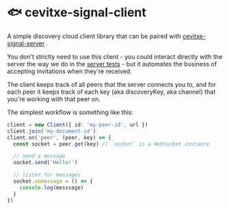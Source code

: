 # 🐟 cevitxe-signal-client

A simple discovery cloud client library that can be paired with [cevitxe-signal-server] .

You don't strictly need to use this client - you could interact directly with the server the way we
do in the [server tests] - but it automates the business of accepting invitations when they're
received.

The client keeps track of all peers that the server connects you to, and for each peer it keeps
track of each key (aka discoveryKey, aka channel) that you're working with that peer on.

The simplest workflow is something like this:

```ts
client = new Client({ id: 'my-peer-id', url })
client.join('my-document-id')
client.on('peer', (peer, key) => {
  const socket = peer.get(key) // `socket` is a WebSocket instance

  // send a message
  socket.send('Hello!')

  // listen for messages
  socket.onmessage = () => {
    console.log(messsage)
  }
})
```

[cevitxe-signal-server]: https://github.com/devresults/cevitxe/blob/master/packages/cevitxe-signal-server
[server tests]: https://github.com/devresults/cevitxe/blob/master/packages/cevitxe-signal-server/src/Server.test.ts
